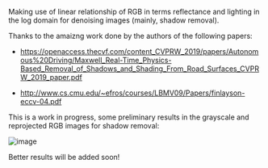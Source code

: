 Making use of linear relationship of RGB in terms reflectance and lighting in the log domain for denoising images (mainly, shadow removal).

Thanks to the amaizng work done by the authors of the following papers:
- https://openaccess.thecvf.com/content_CVPRW_2019/papers/Autonomous%20Driving/Maxwell_Real-Time_Physics-Based_Removal_of_Shadows_and_Shading_From_Road_Surfaces_CVPRW_2019_paper.pdf

- http://www.cs.cmu.edu/~efros/courses/LBMV09/Papers/finlayson-eccv-04.pdf

This is a work in progress, some preliminary results in the grayscale and reprojected RGB images for shadow removal:

![image](https://github.com/user-attachments/assets/2af092c6-6674-454f-bc26-a28e2330aee3)





Better results will be added soon!

